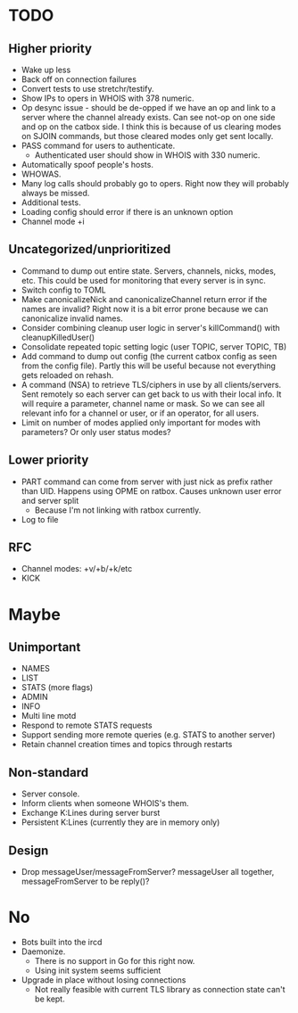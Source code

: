 # TODO

## Higher priority
* Wake up less
* Back off on connection failures
* Convert tests to use stretchr/testify.
* Show IPs to opers in WHOIS with 378 numeric.
* Op desync issue - should be de-opped if we have an op and link to a
  server where the channel already exists. Can see not-op on one side and
  op on the catbox side. I think this is because of us clearing modes on
  SJOIN commands, but those cleared modes only get sent locally.
* PASS command for users to authenticate.
  * Authenticated user should show in WHOIS with 330 numeric.
* Automatically spoof people's hosts.
* WHOWAS.
* Many log calls should probably go to opers. Right now they will probably
  always be missed.
* Additional tests.
* Loading config should error if there is an unknown option
* Channel mode +i


## Uncategorized/unprioritized
* Command to dump out entire state. Servers, channels, nicks, modes, etc.
  This could be used for monitoring that every server is in sync.
* Switch config to TOML
* Make canonicalizeNick and canonicalizeChannel return error if the names
  are invalid? Right now it is a bit error prone because we can
  canonicalize invalid names.
* Consider combining cleanup user logic in server's killCommand() with
  cleanupKilledUser()
* Consolidate repeated topic setting logic (user TOPIC, server TOPIC, TB)
* Add command to dump out config (the current catbox config as seen from
  the config file). Partly this will be useful because not everything gets
  reloaded on rehash.
* A command (NSA) to retrieve TLS/ciphers in use by all clients/servers.
  Sent remotely so each server can get back to us with their local info. It
  will require a parameter, channel name or mask. So we can see all
  relevant info for a channel or user, or if an operator, for all users.
* Limit on number of modes applied only important for modes with
  parameters? Or only user status modes?


## Lower priority
* PART command can come from server with just nick as prefix rather than
  UID. Happens using OPME on ratbox. Causes unknown user error and server
  split
  * Because I'm not linking with ratbox currently.
* Log to file


## RFC
* Channel modes: +v/+b/+k/etc
* KICK


# Maybe

## Unimportant
* NAMES
* LIST
* STATS (more flags)
* ADMIN
* INFO
* Multi line motd
* Respond to remote STATS requests
* Support sending more remote queries (e.g. STATS to another server)
* Retain channel creation times and topics through restarts


## Non-standard
* Server console.
* Inform clients when someone WHOIS's them.
* Exchange K:Lines during server burst
* Persistent K:Lines (currently they are in memory only)


## Design
* Drop messageUser/messageFromServer? messageUser all together,
  messageFromServer to be reply()?


# No
* Bots built into the ircd
* Daemonize.
  * There is no support in Go for this right now.
  * Using init system seems sufficient
* Upgrade in place without losing connections
  * Not really feasible with current TLS library as connection state can't
    be kept.
